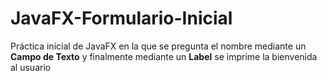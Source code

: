# JavaFX-Formulario-Inicial
Práctica inicial de JavaFX en la que se pregunta el nombre mediante un **Campo de Texto** y finalmente mediante un **Label** se imprime la bienvenida al usuario
